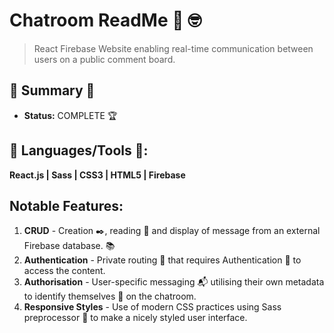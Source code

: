 
# Chatroom ReadMe :calling: :nerd_face:
> React Firebase Website enabling real-time communication between users on a public comment board.

## :satellite: Summary :satellite:
   - __Status:__ COMPLETE :trophy:

## :hammer: Languages/Tools :hammer::
__React.js | Sass | CSS3 | HTML5 | Firebase__

## Notable Features:
1. __CRUD__ - Creation :black_nib:, reading :green_book: and display of message from an external Firebase database. :books:
2. __Authentication__ - Private routing :ticket: that requires Authentication :cop: to access the content. 
3. __Authorisation__ - User-specific messaging :mailbox_with_mail: utilising their own metadata to identify themselves :man: on the chatroom.
4. __Responsive Styles__ - Use of modern CSS practices using Sass preprocessor :nail_care: to make a nicely styled user interface.
